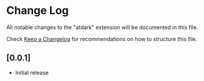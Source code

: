 # Change Log

All notable changes to the "atdark" extension will be documented in this file.

Check [Keep a Changelog](http://keepachangelog.com/) for recommendations on how to structure this file.

## [0.0.1]

- Initial release
